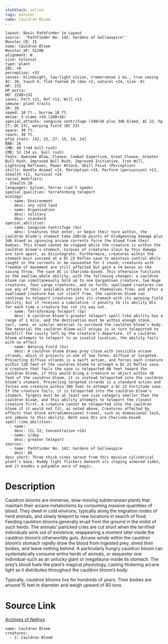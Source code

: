```yaml
---
statblock: inline
tags: monster
name: Cauldron Bloom
---
```

```statblock
layout: Basic Pathfinder 1e Layout
source:  "Pathfinder No. 142: Gardens of Gallowspire"
Monster_CR: 15
name: Cauldron Bloom
Monster_XP: 51200
alignment: N
size: Colossal
type: plant
INI: +6
perception: +33
senses: blindsight, low-light vision, tremorsense 1 mi., true seeing
AC: 28, touch 4, flat-footed 26 (dex +2, natural +24, size -8)
HP: 231
HP_extra: 
HD: 22d8+132
saves: Fort +21, Ref +11, Will +11
immune: plant traits
SR: 26
speed: 10 ft., burrow 10 ft.
melee: 3 slams +24 (2d8+16)
special_attacks: sanguine centrifuge (2d8+16 plus 3d6 bleed, AC 22, hp 27; DC 23), warping field (DC 23)
space: 30 ft.
reach: 30 ft.
pf1e_stats: [42, 15, 27, 15, 14, 14]
BAB: 16
CMB: 40 (+44 bull rush)
CMD: 52 (54 vs. bull rush)
feats: Awesome Blow, Cleave, Combat Expertise, Great Cleave, Greater Bull Rush, Improved Bull Rush, Improved Initiative, Iron Will, Lightning Reflexes, Power Attack, Skill Focus (Perception)
skills: Handle Animal +13, Perception +33, Perform (percussion) +13, Stealth +11, Survival +24
racial_modifiers:
- Stealth 20
languages: Sylvan, Terran (can’t speak)
special_qualities: terraforming teleport
ecology:
  - name: Environment
    desc: any cold land
  - name: Organisation
    desc: solitary
    desc: standard
special_abilities:
  - name: Sanguine Centrifuge (Su)
    desc: Creatures that enter, or begin their turn within, the cauldron bloom’s stomach take 2d8+16 points of bludgeoning damage plus 3d6 bleed as spinning arcane currents force the blood from their bodies. This bleed cannot be stopped while the creature is within the cauldron bloom’s stomach. Corpses of creatures slain by this damage are torn apart, as disintegrate. Furthermore, creatures within the stomach must succeed at a DC 23 Reflex save to maintain control while caught in the currents or be nauseated for 1 round; creatures with freedom of movement are still affected but gain a +4 bonus on the saving throw. The save DC is Charisma-based. This otherwise functions as the swallow whole ability, with the following changes: a cauldron bloom can simultaneously hold up to one Gargantuan creature, two Huge creatures, four Large creatures, and so forth; swallowed creatures can use any of their available attacks to cut themselves free; and after a swallowed creature has cut itself free, the cauldron bloom can continue to teleport creatures into its stomach with its warping field ability, but it receives a cumulative -2 penalty to its ability DCs for each time a creature has cut its way out.
  - name: Terraforming Teleport (Sp)
    desc: A cauldron bloom’s greater teleport spell-like ability has a range of 1 mile, and the destination must be within enough stone, soil, sand, or similar material to surround the cauldron bloom’s body. The material the cauldron bloom will occupy is in turn teleported to backfill the cavity left by the creature’s departure. If a cauldron bloom attempts to teleport to an invalid location, the ability fails with no effect.
  - name: Warping Field (Su)
    desc: A cauldron bloom draws prey close with invisible arcane strands, which it projects in one of two forms: diffuse or targeted. Projecting diffuse strands is a swift action, and forces each creature within 120 feet of the cauldron bloom to attempt a DC 23 Reflex save. A creature that fails the save is teleported 60 feet toward the cauldron bloom; if this would bring a creature or object within 30 feet of the cauldron bloom, it is instead teleported into the cauldron bloom’s stomach. Projecting targeted strands is a standard action and forces one creature within 360 feet to attempt a DC 23 Fortitude save. If the creature fails, it is teleported into the cauldron bloom’s stomach. Targets must be at least one size category smaller than the cauldron bloom, and this ability attempts to teleport the closest creature first. A creature cannot be teleported into the cauldron bloom if it would not fit, as noted above. Creatures affected by effects that block extradimensional travel, such as dimensional lock, are immune to this ability. Both save DCs are Charisma-based.
spell-like_abilities:
  - name:
    desc: (CL 22; Concentration +24)
  - name: 1/day
    desc: greater teleport
sources:
  - name: Pathfinder No. 142: Gardens of Gallowspire
    desc: 86
desc_short: Three thick vines sprout from this massive cylindrical plant’s base. Ruddy light flickers beneath its sloping armored sides, and it exudes a palpable aura of magic.
```
# Description
Cauldron blooms are immense, slow-moving subterranean plants that maintain their arcane metabolisms by consuming massive quantities of blood. They dwell in cold environs, typically along the migration routes of herd animals, and slowly teleport to new locations in search of food. Feeding cauldron blooms generally erupt from the ground in the midst of such herds. The animals’ panicked cries are cut short when the terrified individuals wink out of existence, reappearing a moment later inside the cauldron bloom’s otherworldly guts. Arcane winds within the cauldron bloom’s stomach rapidly draw the blood from ingested prey, shred their bodies, and leave nothing behind. A particularly hungry cauldron bloom can systematically consume entire herds of animals, or sequester one individual-such as an unlucky giant or megafauna-inside its stomach. The prey’s blood fuels the plant’s magical physiology, casting flickering arcane light as it distributes throughout the cauldron bloom’s body.

 Typically, cauldron blooms live for hundreds of years. Their bodies are around 15 feet in diameter and weigh upward of 80 tons.
# Source Link
[Archives of Nethys](https://aonprd.com/MonsterDisplay.aspx?ItemName=Cauldron%20Bloom)
```encounter-table
name: Cauldron Bloom
creatures:
  - 1: Cauldron Bloom
```
